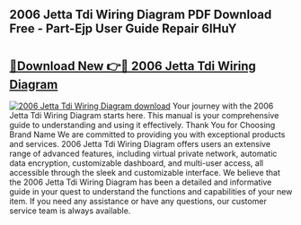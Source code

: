 ## 2006 Jetta Tdi Wiring Diagram PDF Download Free - Part-Ejp User Guide Repair 6lHuY

# <h2><a href="http://dfjti4k.blite.top/?on=2006+Jetta+Tdi+Wiring+Diagram">🔗Download New 👉🔴 2006 Jetta Tdi Wiring Diagram</a></h2>

[![2006 Jetta Tdi Wiring Diagram download](https://i.imgur.com/lujVjoI.png)](http://dfjti4k.blite.top/?on=2006+Jetta+Tdi+Wiring+Diagram)
Your journey with the 2006 Jetta Tdi Wiring Diagram starts here. This manual is your comprehensive guide to understanding and using it effectively. Thank You for Choosing Brand Name We are committed to providing you with exceptional products and services. 2006 Jetta Tdi Wiring Diagram offers users an extensive range of advanced features, including virtual private network, automatic data encryption, customizable dashboard, and multi-user access, all accessible through the sleek and customizable interface. We believe that the 2006 Jetta Tdi Wiring Diagram has been a detailed and informative guide in your quest to understand the functions and capabilities of your new item. If you need any assistance or have any questions, our customer service team is always available.
